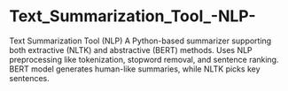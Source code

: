 # Text_Summarization_Tool_-NLP-
Text Summarization Tool (NLP) A Python-based summarizer supporting both extractive (NLTK) and abstractive (BERT) methods. Uses NLP preprocessing like tokenization, stopword removal, and sentence ranking. BERT model generates human-like summaries, while NLTK picks key sentences.
